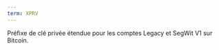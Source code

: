 ```yaml
---
term: XPRV
---
```


Préfixe de clé privée étendue pour les comptes Legacy et SegWit V1 sur Bitcoin. 


